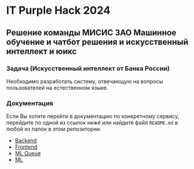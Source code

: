 # IT Purple Hack 2024

## Решение команды МИСИС ЗАО Машинное обучение и чатбот решения и искусственный интеллект и юикс

### Задача (Искусственный интеллект от Банка России)

Необходимо разработать систему, отвечающую на вопросы пользователей на естественном языке.

### Документация

Если Вы хотите перейти в документацию по конкретному сервису, перейдите по одной из ссылок ниже или найдите файл `README.md` в любой из папок в этом репозитории.

- [Backend](backend/README.md)
- [Frontend](frontend/README.md)
- [ML Queue](ml-queue/README.md)
- [ML](ml/README.md)